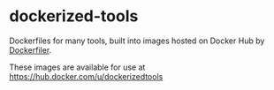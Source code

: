 # dockerized-tools

Dockerfiles for many tools, built into images hosted on Docker Hub by [Dockerfiler](https://github.com/jbergknoff/Dockerfiler).

These images are available for use at https://hub.docker.com/u/dockerizedtools
